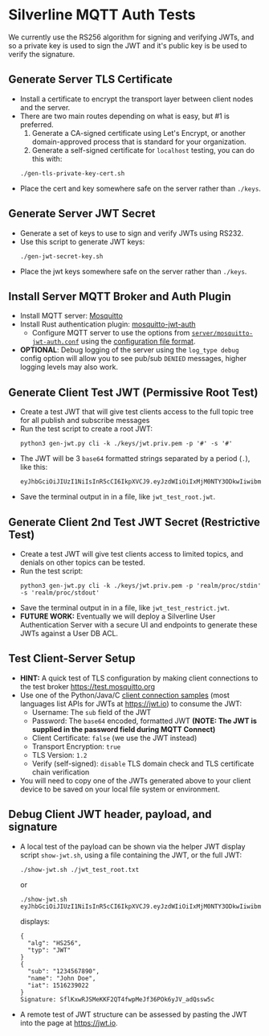 # Silverline MQTT Auth Tests

We currently use the RS256 algorithm for signing and verifying JWTs, and so a private key is used to sign the JWT and it's public key is be used to verify the signature.

## Generate Server TLS Certificate

- Install a certificate to encrypt the transport layer between client nodes and the server.
- There are two main routes depending on what is easy, but #1 is preferred.
  1. Generate a CA-signed certificate using Let's Encrypt, or another domain-approved process that is standard for your organization.
  1. Generate a self-signed certificate for `localhost` testing, you can do this with:
    ```shell
    ./gen-tls-private-key-cert.sh
    ```
- Place the cert and key somewhere safe on the server rather than `./keys`.

## Generate Server JWT Secret

- Generate a set of keys to use to sign and verify JWTs using RS232.
- Use this script to generate JWT keys:
  ```shell
  ./gen-jwt-secret-key.sh
  ```
- Place the jwt keys somewhere safe on the server rather than `./keys`.

## Install Server MQTT Broker and Auth Plugin

- Install MQTT server: [Mosquitto](https://mosquitto.org)
- Install Rust authentication plugin: [mosquitto-jwt-auth](https://github.com/wiomoc/mosquitto-jwt-auth)
  - Configure MQTT server to use the options from [`server/mosquitto-jwt-auth.conf`](server) using the [configuration file format](https://mosquitto.org/man/mosquitto-conf-5.html).
- **OPTIONAL**: Debug logging of the server using the `log_type debug` config option will allow you to see pub/sub `DENIED` messages, higher logging levels may also work.

## Generate Client Test JWT (Permissive Root Test)
- Create a test JWT that will give test clients access to the full topic tree for all publish and subscribe messages
- Run the test script to create a root JWT:
  ```shell
  python3 gen-jwt.py cli -k ./keys/jwt.priv.pem -p '#' -s '#'
  ```
- The JWT will be 3 `base64` formatted strings separated by a period (`.`), like this:
  ```
  eyJhbGciOiJIUzI1NiIsInR5cCI6IkpXVCJ9.eyJzdWIiOiIxMjM0NTY3ODkwIiwibmFtZSI6IkpvaG4gRG9lIiwiaWF0IjoxNTE2MjM5MDIyfQ.SflKxwRJSMeKKF2QT4fwpMeJf36POk6yJV_adQssw5c
  ```
- Save the terminal output in in a file, like `jwt_test_root.jwt`.

## Generate Client 2nd Test JWT Secret (Restrictive Test)

- Create a test JWT will give test clients access to limited topics, and denials on other topics can be tested.
- Run the test script:
  ```shell
  python3 gen-jwt.py cli -k ./keys/jwt.priv.pem -p 'realm/proc/stdin' -s 'realm/proc/stdout'
  ```
- Save the terminal output in in a file, like `jwt_test_restrict.jwt`.
- **FUTURE WORK:** Eventually we will deploy a Silverline User Authentication Server with a secure UI and endpoints to generate these JWTs against a User DB ACL.

## Test Client-Server Setup

- **HINT:** A quick test of TLS configuration by making client connections to the test broker https://test.mosquitto.org
- Use one of the Python/Java/C [client connection samples](client) (most languages list APIs for JWTs at https://jwt.io) to consume the JWT:
  - Username: The `sub` field of the JWT
  - Password: The `base64` encoded, formatted JWT **(NOTE: The JWT is supplied in the password field during MQTT Connect)**
  - Client Certificate: `false` (we use the JWT instead)
  - Transport Encryption: `true`
  - TLS Version: `1.2`
  - Verify (self-signed): `disable` TLS domain check and TLS certificate chain verification
- You will need to copy one of the JWTs generated above to your client device to be saved on your local file system or environment.

## Debug Client JWT header, payload, and signature

- A local test of the payload can be shown via the helper JWT display script `show-jwt.sh`, using a file containing the JWT, or the full JWT:
  ```shell
  ./show-jwt.sh ./jwt_test_root.txt
  ```
  or
  ```shell
  ./show-jwt.sh eyJhbGciOiJIUzI1NiIsInR5cCI6IkpXVCJ9.eyJzdWIiOiIxMjM0NTY3ODkwIiwibmFtZSI6IkpvaG4gRG9lIiwiaWF0IjoxNTE2MjM5MDIyfQ.SflKxwRJSMeKKF2QT4fwpMeJf36POk6yJV_adQssw5c
  ```
  displays:
  ```
  {
    "alg": "HS256",
    "typ": "JWT"
  }
  {
    "sub": "1234567890",
    "name": "John Doe",
    "iat": 1516239022
  }
  Signature: SflKxwRJSMeKKF2QT4fwpMeJf36POk6yJV_adQssw5c
  ```
- A remote test of JWT structure can be assessed by pasting the JWT into the page at https://jwt.io.
